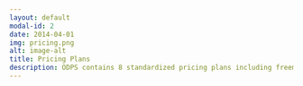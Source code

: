```yaml
---
layout: default
modal-id: 2
date: 2014-04-01
img: pricing.png
alt: image-alt
title: Pricing Plans
description: ODPS contains 8 standardized pricing plans including freemium which allows customers to validate value before committing to paid plans. 
---
```

